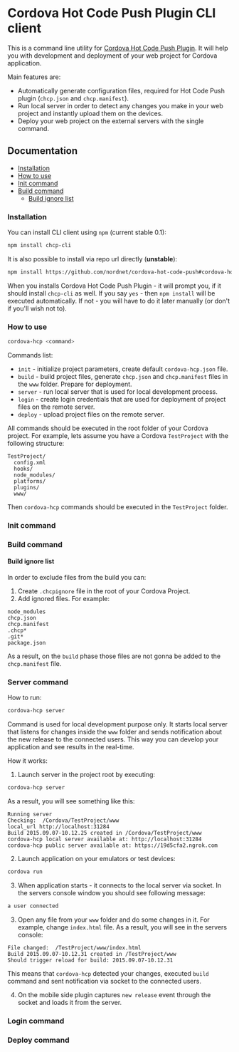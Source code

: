 # Cordova Hot Code Push Plugin CLI client

This is a command line utility for [Cordova Hot Code Push Plugin](#https://github.com/nordnet/cordova-hot-code-push). It will help you with development and deployment of your web project for Cordova application.

Main features are:
- Automatically generate configuration files, required for Hot Code Push plugin (`chcp.json` and `chcp.manifest`).
- Run local server in order to detect any changes you make in your web project and instantly upload them on the devices.
- Deploy your web project on the external servers with the single command.

## Documentation

- [Installation](#installation)
- [How to use](#how-to-use)
- [Init command](#init-command)
- [Build command](#build-command)
  - [Build ignore list](#build-ignore-list)

### Installation

You can install CLI client using `npm` (current stable 0.1):
```sh
npm install chcp-cli
```

It is also possible to install via repo url directly (__unstable__):
```sh
npm install https://github.com/nordnet/cordova-hot-code-push#cordova-hot-code-push-cli-client
```

When you installs Cordova Hot Code Push Plugin - it will prompt you, if it should install `chcp-cli` as well. If you say `yes` - then `npm install` will be executed automatically. If not - you will have to do it later manually (or don't if you'll wish not to).

### How to use

```sh
cordova-hcp <command>
```

Commands list:
- `init` - initialize project parameters, create default `cordova-hcp.json` file.
- `build` - build project files, generate `chcp.json` and `chcp.manifest` files in the `www` folder. Prepare for deployment.
- `server` - run local server that is used for local development process.
- `login` - create login credentials that are used for deployment of project files on the remote server.
- `deploy` - upload project files on the remote server.

All commands should be executed in the root folder of your Cordova project. For example, lets assume you have a Cordova `TestProject` with the following structure:
```
TestProject/
  config.xml
  hooks/
  node_modules/
  platforms/
  plugins/
  www/
```
Then `cordova-hcp` commands should be executed in the `TestProject` folder.

### Init command

### Build command

#### Build ignore list

In order to exclude files from the build you can:

1. Create `.chcpignore` file in the root of your Cordova Project.
2. Add ignored files. For example:
```
node_modules
chcp.json
chcp.manifest
.chcp*
.git*
package.json
```
As a result, on the `build` phase those files are not gonna be added to the `chcp.manifest` file.

### Server command
How to run:
```sh
cordova-hcp server
```

Command is used for local development purpose only. It starts local server that listens for changes inside the `www` folder and sends notification about the new release to the connected users. This way you can develop your application and see results in the real-time.

How it works:

1) Launch server in the project root by executing:
```sh
cordova-hcp server
```

As a result, you will see something like this:
```
Running server
Checking:  /Cordova/TestProject/www
local_url http://localhost:31284
Build 2015.09.07-10.12.25 created in /Cordova/TestProject/www
cordova-hcp local server available at: http://localhost:31284
cordova-hcp public server available at: https://19d5cfa2.ngrok.com
```

2) Launch application on your emulators or test devices:
```sh
cordova run
```

3) When application starts - it connects to the local server via socket. In the servers console window you should see following message:
```sh
a user connected
```

3) Open any file from your `www` folder and do some changes in it. For example, change `index.html` file. As a result, you will see in the servers console:
```
File changed:  /TestProject/www/index.html
Build 2015.09.07-10.12.31 created in /TestProject/www
Should trigger reload for build: 2015.09.07-10.12.31
```

This means that `cordova-hcp` detected your changes, executed `build` command and sent notification via socket to the connected users.

4) On the mobile side plugin captures `new release` event through the socket and loads it from the server.

### Login command



### Deploy command
